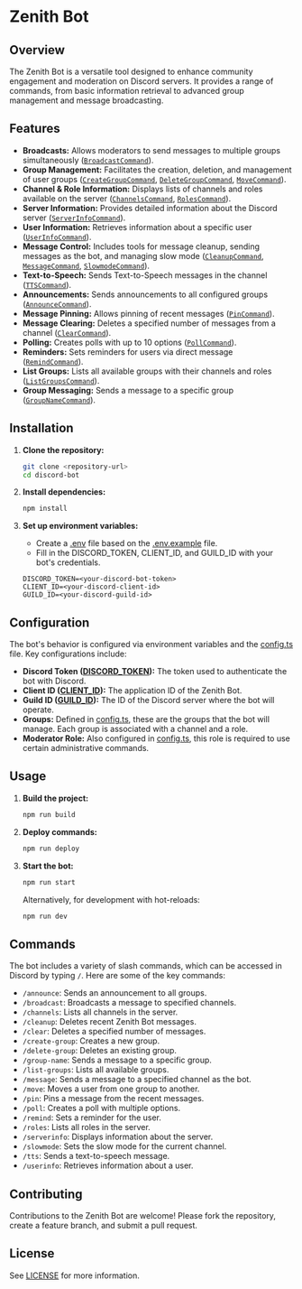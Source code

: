 # Zenith Bot

## Overview

The Zenith Bot is a versatile tool designed to enhance community engagement and moderation on Discord servers. It provides a range of commands, from basic information retrieval to advanced group management and message broadcasting.

## Features

- **Broadcasts:** Allows moderators to send messages to multiple groups simultaneously ([`BroadcastCommand`](src/commands/broadcast.command.ts)).
- **Group Management:** Facilitates the creation, deletion, and management of user groups ([`CreateGroupCommand`](src/commands/create-group.command.ts), [`DeleteGroupCommand`](src/commands/delete-group.command.ts), [`MoveCommand`](src/commands/move.command.ts)).
- **Channel & Role Information:** Displays lists of channels and roles available on the server ([`ChannelsCommand`](src/commands/channels.command.ts), [`RolesCommand`](src/commands/roles.command.ts)).
- **Server Information:** Provides detailed information about the Discord server ([`ServerInfoCommand`](src/commands/serverinfo.command.ts)).
- **User Information:** Retrieves information about a specific user ([`UserInfoCommand`](src/commands/userinfo.command.ts)).
- **Message Control:** Includes tools for message cleanup, sending messages as the bot, and managing slow mode ([`CleanupCommand`](src/commands/cleanup.command.ts), [`MessageCommand`](src/commands/message.command.ts), [`SlowmodeCommand`](src/commands/slowmode.commands.ts)).
- **Text-to-Speech:** Sends Text-to-Speech messages in the channel ([`TTSCommand`](src/commands/tts.command.ts)).
- **Announcements:** Sends announcements to all configured groups ([`AnnounceCommand`](src/commands/announce.command.ts)).
- **Message Pinning:** Allows pinning of recent messages ([`PinCommand`](src/commands/pin.command.ts)).
- **Message Clearing:** Deletes a specified number of messages from a channel ([`ClearCommand`](src/commands/clear.commands.ts)).
- **Polling:** Creates polls with up to 10 options ([`PollCommand`](src/commands/poll.command.ts)).
- **Reminders:** Sets reminders for users via direct message ([`RemindCommand`](src/commands/remind.command.ts)).
- **List Groups:** Lists all available groups with their channels and roles ([`ListGroupsCommand`](src/commands/list-groups.command.ts)).
- **Group Messaging:** Sends a message to a specific group ([`GroupNameCommand`](src/commands/group-name.command.ts)).

## Installation

1.  **Clone the repository:**

    ```sh
    git clone <repository-url>
    cd discord-bot
    ```

2.  **Install dependencies:**

    ```sh
    npm install
    ```

3.  **Set up environment variables:**

    - Create a [.env](http://_vscodecontentref_/0) file based on the [.env.example](http://_vscodecontentref_/1) file.
    - Fill in the DISCORD_TOKEN, CLIENT_ID, and GUILD_ID with your bot's credentials.

    ```
    DISCORD_TOKEN=<your-discord-bot-token>
    CLIENT_ID=<your-discord-client-id>
    GUILD_ID=<your-discord-guild-id>
    ```

## Configuration

The bot's behavior is configured via environment variables and the [config.ts](http://_vscodecontentref_/2) file. Key configurations include:

- **Discord Token ([DISCORD_TOKEN](http://_vscodecontentref_/3)):** The token used to authenticate the bot with Discord.
- **Client ID ([CLIENT_ID](http://_vscodecontentref_/4)):** The application ID of the Zenith Bot.
- **Guild ID ([GUILD_ID](http://_vscodecontentref_/5)):** The ID of the Discord server where the bot will operate.
- **Groups:** Defined in [config.ts](http://_vscodecontentref_/6), these are the groups that the bot will manage. Each group is associated with a channel and a role.
- **Moderator Role:** Also configured in [config.ts](http://_vscodecontentref_/7), this role is required to use certain administrative commands.

## Usage

1.  **Build the project:**

    ```sh
    npm run build
    ```

2.  **Deploy commands:**

    ```sh
    npm run deploy
    ```

3.  **Start the bot:**

    ```sh
    npm run start
    ```

    Alternatively, for development with hot-reloads:

    ```sh
    npm run dev
    ```

## Commands

The bot includes a variety of slash commands, which can be accessed in Discord by typing `/`. Here are some of the key commands:

- `/announce`: Sends an announcement to all groups.
- `/broadcast`: Broadcasts a message to specified channels.
- `/channels`: Lists all channels in the server.
- `/cleanup`: Deletes recent Zenith Bot messages.
- `/clear`: Deletes a specified number of messages.
- `/create-group`: Creates a new group.
- `/delete-group`: Deletes an existing group.
- `/group-name`: Sends a message to a specific group.
- `/list-groups`: Lists all available groups.
- `/message`: Sends a message to a specified channel as the bot.
- `/move`: Moves a user from one group to another.
- `/pin`: Pins a message from the recent messages.
- `/poll`: Creates a poll with multiple options.
- `/remind`: Sets a reminder for the user.
- `/roles`: Lists all roles in the server.
- `/serverinfo`: Displays information about the server.
- `/slowmode`: Sets the slow mode for the current channel.
- `/tts`: Sends a text-to-speech message.
- `/userinfo`: Retrieves information about a user.

## Contributing

Contributions to the Zenith Bot are welcome! Please fork the repository, create a feature branch, and submit a pull request.

## License

See [LICENSE](LICENSE) for more information.
